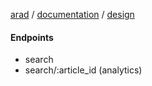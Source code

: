 [arad](../../../../../) / [documentation](../../) / [design](../)

#### Endpoints

- search
- search/:article_id (analytics)
